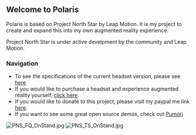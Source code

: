 ## Welcome to Polaris

Polaris is based on Project North Star by Leap Motion. It is my project to create and expand this into my own augmented reality experience.  

Project North Star is under active develpment by the community and Leap Motion. 

### Navigation
- To see the specifications of the current headset version, please see [here](https://ltstein.github.io/Polaris)
- If you would like to purchase a headset and experience augmented reality yourself, [click here](https://forms.gle/Eta9yrTAYUzbLo649). 
- If you would like to donate to this project, please visit my paypal me link [here](https://paypal.me/lincolnstein). 
- If you want to see some great open source demos, check out [Pumori](https://www.pumori.io/)


![PNS_FQ_OnStand.jpg]({{site.baseurl}}/imgs/PNS_FQ_OnStand.jpg)
![PNS_TS_OnStand.jpg]({{site.baseurl}}/imgs/PNS_TS_OnStand.jpg)



